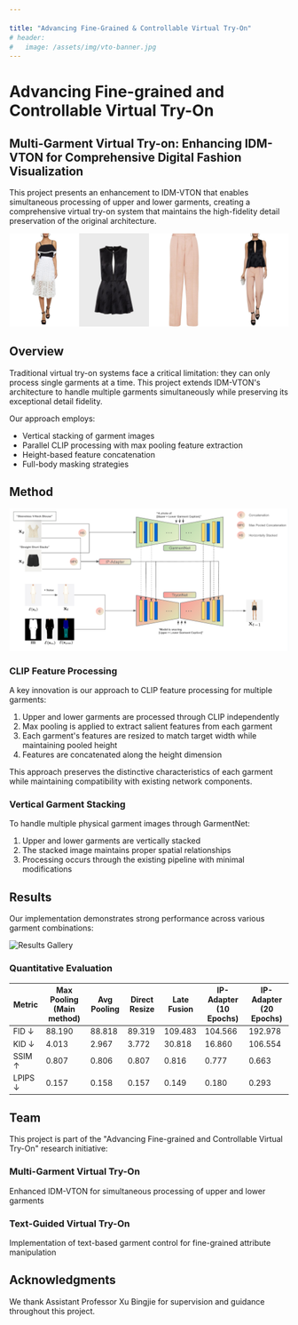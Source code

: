 ```yaml
---

title: "Advancing Fine-Grained & Controllable Virtual Try-On"
# header:
#   image: /assets/img/vto-banner.jpg
---
```


# Advancing Fine-grained and Controllable Virtual Try-On

## Multi-Garment Virtual Try-on: Enhancing IDM-VTON for Comprehensive Digital Fashion Visualization

This project presents an enhancement to IDM-VTON that enables simultaneous processing of upper and lower garments, creating a comprehensive virtual try-on system that maintains the high-fidelity detail preservation of the original architecture.

![Demo Image](assets/images/multigarment_demo_image_1.jpg)

## Overview

Traditional virtual try-on systems face a critical limitation: they can only process single garments at a time. This project extends IDM-VTON's architecture to handle multiple garments simultaneously while preserving its exceptional detail fidelity.

Our approach employs:
- Vertical stacking of garment images
- Parallel CLIP processing with max pooling feature extraction
- Height-based feature concatenation
- Full-body masking strategies

## Method

![Architecture Overview](assets/images/multigarment_architecture.png)

### CLIP Feature Processing

A key innovation is our approach to CLIP feature processing for multiple garments:

1. Upper and lower garments are processed through CLIP independently
2. Max pooling is applied to extract salient features from each garment
3. Each garment's features are resized to match target width while maintaining pooled height
4. Features are concatenated along the height dimension

This approach preserves the distinctive characteristics of each garment while maintaining compatibility with existing network components.

### Vertical Garment Stacking

To handle multiple physical garment images through GarmentNet:

1. Upper and lower garments are vertically stacked
2. The stacked image maintains proper spatial relationships
3. Processing occurs through the existing pipeline with minimal modifications

## Results

Our implementation demonstrates strong performance across various garment combinations:

![Results Gallery](assets/images/results.jpg)

### Quantitative Evaluation

| Metric | Max Pooling (Main method) | Avg Pooling | Direct Resize | Late Fusion | IP-Adapter (10 Epochs) | IP-Adapter (20 Epochs) |
|--------|---------------------------|-------------|---------------|-------------|------------------------|------------------------|
| FID ↓ | 88.190 | 88.818 | 89.319 | 109.483 | 104.566 | 192.978 |
| KID ↓ | 4.013 | 2.967 | 3.772 | 30.818 | 16.860 | 106.554 |
| SSIM ↑ | 0.807 | 0.806 | 0.807 | 0.816 | 0.777 | 0.663 |
| LPIPS ↓ | 0.157 | 0.158 | 0.157 | 0.149 | 0.180 | 0.293 |

## Team

This project is part of the "Advancing Fine-grained and Controllable Virtual Try-On" research initiative:

### Multi-Garment Virtual Try-On
Enhanced IDM-VTON for simultaneous processing of upper and lower garments

### Text-Guided Virtual Try-On
Implementation of text-based garment control for fine-grained attribute manipulation

## Acknowledgments

We thank Assistant Professor Xu Bingjie for supervision and guidance throughout this project.
